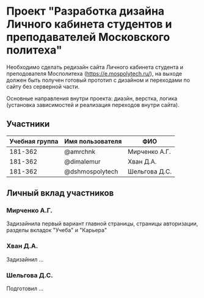 # Проект "Разработка дизайна Личного кабинета студентов и преподавателей Московского политеха"
Необходимо сделать редизайн сайта Личного кабинета студента и преподователя Мосполитеха (https://e.mospolytech.ru/), на выходе должен быть получен готовый прототип с дизайном и переходами по сайту без серверной части.

Основные направления внутри проекта: диазйн, верстка, логика (установка зависимостей и реализация переходов внутри сайта).

## Участники

| Учебная группа | Имя пользователя | ФИО                      |
|----------------|------------------|--------------------------|
| 181-362        | @amrchnk         | Мирченко А.Г.            |
| 181-362        | @dimalemur       | Хван Д.А.                |
| 181-362        | @dshmospolytech  | Шельгова Д.С.            |

## Личный вклад участников

### Мирченко А.Г.

Задизайнила первый вариант главной страницы, страницы авторизации, разделы вкладок "Учеба" и "Карьера"

### Хван Д.А.

Задизайнил …

### Шельгова Д.С.

Подготовил …
